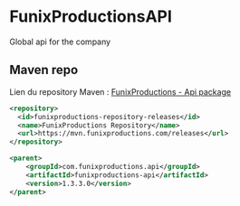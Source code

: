# FunixProductionsAPI
Global api for the company

## Maven repo

Lien du repository Maven : [FunixProductions - Api package](https://mvn.funixproductions.com/#/releases/com/funixproductions/api)

```xml
<repository>
  <id>funixproductions-repository-releases</id>
  <name>FunixProductions Repository</name>
  <url>https://mvn.funixproductions.com/releases</url>
</repository>

<parent>
    <groupId>com.funixproductions.api</groupId>
    <artifactId>funixproductions-api</artifactId>
    <version>1.3.3.0</version>
</parent>
```
